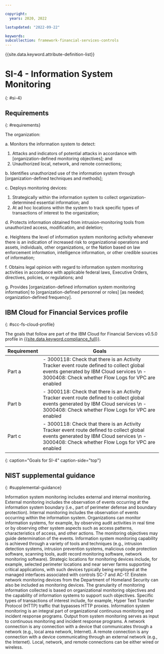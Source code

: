 ```yaml
---

copyright:
  years: 2020, 2022

lastupdated: "2022-09-22"

keywords: 
subcollection: framework-financial-services-controls
---
```


{{site.data.keyword.attribute-definition-list}}

# SI-4 - Information System Monitoring
{: #si-4}

## Requirements
{: #requirements}

The organization:

a. Monitors the information system to detect:

1. Attacks and indicators of potential attacks in accordance with [organization-defined monitoring objectives]; and
2. Unauthorized local, network, and remote connections;

b. Identifies unauthorized use of the information system through [organization-defined techniques and methods];

c. Deploys monitoring devices:

1. Strategically within the information system to collect organization-determined essential information; and
2. At ad hoc locations within the system to track specific types of transactions of interest to the organization;

d. Protects information obtained from intrusion-monitoring tools from unauthorized access, modification, and deletion;

e. Heightens the level of information system monitoring activity whenever there is an indication of increased risk to organizational operations and assets, individuals, other organizations, or the Nation based on law enforcement information, intelligence information, or other credible sources of information;

f. Obtains legal opinion with regard to information system monitoring activities in accordance with applicable federal laws, Executive Orders, directives, policies, or regulations; and

g. Provides [organization-defined information system monitoring information] to [organization-defined personnel or roles] [as needed; organization-defined frequency].

## IBM Cloud for Financial Services profile
{: #scc-fs-cloud-profile}

The goals that follow are part of the IBM Cloud for Financial Services v0.5.0 profile in [{{site.data.keyword.compliance_full}}](/docs/security-compliance?topic=security-compliance-getting-started).

| Requirement | Goals |
|-------------|-------|
| Part a | - 3000118: Check that there is an Activity Tracker event route defined to collect global events generated by IBM Cloud services \n - 3000408: Check whether Flow Logs for VPC are enabled | 
| Part b | - 3000118: Check that there is an Activity Tracker event route defined to collect global events generated by IBM Cloud services \n - 3000408: Check whether Flow Logs for VPC are enabled | 
| Part c | - 3000118: Check that there is an Activity Tracker event route defined to collect global events generated by IBM Cloud services \n - 3000408: Check whether Flow Logs for VPC are enabled | 
{: caption="Goals for SI-4" caption-side="top"}

## NIST supplemental guidance
{: #supplemental-guidance}

Information system monitoring includes external and internal monitoring. External monitoring includes the observation of events occurring at the information system boundary (i.e., part of perimeter defense and boundary protection). Internal monitoring includes the observation of events occurring within the information system. Organizations can monitor information systems, for example, by observing audit activities in real time or by observing other system aspects such as access patterns, characteristics of access, and other actions. The monitoring objectives may guide determination of the events. Information system monitoring capability is achieved through a variety of tools and techniques (e.g., intrusion detection systems, intrusion prevention systems, malicious code protection software, scanning tools, audit record monitoring software, network monitoring software). Strategic locations for monitoring devices include, for example, selected perimeter locations and near server farms supporting critical applications, with such devices typically being employed at the managed interfaces associated with controls SC-7 and AC-17. Einstein network monitoring devices from the Department of Homeland Security can also be included as monitoring devices. The granularity of monitoring information collected is based on organizational monitoring objectives and the capability of information systems to support such objectives. Specific types of transactions of interest include, for example, Hyper Text Transfer Protocol (HTTP) traffic that bypasses HTTP proxies. Information system monitoring is an integral part of organizational continuous monitoring and incident response programs. Output from system monitoring serves as input to continuous monitoring and incident response programs. A network connection is any connection with a device that communicates through a network (e.g., local area network, Internet). A remote connection is any connection with a device communicating through an external network (e.g., the Internet). Local, network, and remote connections can be either wired or wireless.

